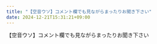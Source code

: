 ```yaml
---
title: "【空音ウソ】コメント欄でも見ながらまったりお聞き下さい"
date: 2024-12-21T15:31:21+09:00
---
```

【空音ウソ】コメント欄でも見ながらまったりお聞き下さい
